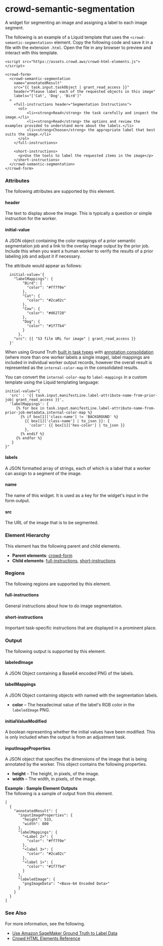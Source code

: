 # crowd\-semantic\-segmentation<a name="sms-ui-template-crowd-semantic-segmentation"></a>

A widget for segmenting an image and assigning a label to each image segment\.

The following is an example of a Liquid template that uses the `<crowd-semantic-segmentation>` element\. Copy the following code and save it in a file with the extension `.html`\. Open the file in any browser to preview and interact with this template\. 

```
<script src="https://assets.crowd.aws/crowd-html-elements.js"></script>

<crowd-form>
  <crowd-semantic-segmentation
    name="annotatedResult"
    src="{{ task.input.taskObject | grant_read_access }}"
    header="Please label each of the requested objects in this image"
    labels="['Cat', 'Dog', 'Bird']"
  >
    <full-instructions header="Segmentation Instructions">
      <ol>
          <li><strong>Read</strong> the task carefully and inspect the image.</li>
          <li><strong>Read</strong> the options and review the examples provided to understand more about the labels.</li>
          <li><strong>Choose</strong> the appropriate label that best suits the image.</li>
      </ol>
    </full-instructions>

    <short-instructions>
      <p>Use the tools to label the requested items in the image</p>
    </short-instructions>
  </crowd-semantic-segmentation>
</crowd-form>
```

### Attributes<a name="semantic-segmentation-attributes"></a>

The following attributes are supported by this element\.

#### header<a name="semantic-segmentation-attributes-header"></a>

The text to display above the image\. This is typically a question or simple instruction for the worker\.

#### initial\-value<a name="semantic-segmentation-attributes-initial-value"></a>

A JSON object containing the color mappings of a prior semantic segmentation job and a link to the overlay image output by the prior job\. Include this when you want a human worker to verify the results of a prior labeling job and adjust it if necessary\.

The attribute would appear as follows:

```
  initial-value='{
    "labelMappings": {
        "Bird": {
          "color": "#ff7f0e"
        },
        "Cat": {
          "color": "#2ca02c"
        },
        "Cow": {
          "color": "#d62728"
        },
        "Dog": {
          "color": "#1f77b4"
        }
      },
    "src": {{ "S3 file URL for image" | grant_read_access }}
  }'
```

When using Ground Truth [built in task types](https://docs.aws.amazon.com/sagemaker/latest/dg/sms-task-types.html) with [annotation consolidation](https://docs.aws.amazon.com/sagemaker/latest/dg/sms-annotation-consolidation.html) \(where more than one worker labels a single image\), label mappings are included in individual worker output records, however the overall result is represented as the `internal-color-map` in the consolidated results\.

You can convert the `internal-color-map` to `label-mappings` in a custom template using the Liquid templating language:

```
initial-value="{
  'src' : '{{ task.input.manifestLine.label-attribute-name-from-prior-job| grant_read_access }}',
  'labelMappings': {
     {% for box in task.input.manifestLine.label-attribute-name-from-prior-job-metadata.internal-color-map %}
       {% if box[1]['class-name'] != 'BACKGROUND' %}
         {{ box[1]['class-name'] | to_json }}: {
           'color': {{ box[1]['hex-color'] | to_json }}
         },
       {% endif %} 
     {% endfor %}
   } 
}"
```

#### labels<a name="semantic-segmentation-attributes-labels"></a>

A JSON formatted array of strings, each of which is a label that a worker can assign to a segment of the image\.

#### name<a name="semantic-segmentation-attributes-name"></a>

The name of this widget\. It is used as a key for the widget's input in the form output\.

#### src<a name="semantic-segmentation-attributes-src"></a>

The URL of the image that is to be segmented\.

### Element Hierarchy<a name="semantic-segmentation-element-hierarchy"></a>

This element has the following parent and child elements\.
+ **Parent elements**: [crowd\-form](sms-ui-template-crowd-form.md)
+ **Child elements**: [full\-instructions](#semantic-segmentation-regions-full-instructions), [short\-instructions](#semantic-segmentation-regions-short-instructions)

### Regions<a name="semantic-segmentation-regions"></a>

The following regions are supported by this element\.

#### full\-instructions<a name="semantic-segmentation-regions-full-instructions"></a>

General instructions about how to do image segmentation\.

#### short\-instructions<a name="semantic-segmentation-regions-short-instructions"></a>

Important task\-specific instructions that are displayed in a prominent place\.

### Output<a name="semantic-segmentation-output"></a>

The following output is supported by this element\.

#### labeledImage<a name="semantic-segmentation-output-labeledImage"></a>

A JSON Object containing a Base64 encoded PNG of the labels\.

#### labelMappings<a name="semantic-segmentation-output-labelMappings"></a>

A JSON Object containing objects with named with the segmentation labels\.
+ **color** – The hexadecimal value of the label's RGB color in the `labeledImage` PNG\.

#### initialValueModified<a name="semantic-segmentation-output-initialValueModified"></a>

A boolean representing whether the initial values have been modified\. This is only included when the output is from an adjustment task\.

#### inputImageProperties<a name="semantic-segmentation-output-inputImageProperties"></a>

A JSON object that specifies the dimensions of the image that is being annotated by the worker\. This object contains the following properties\.
+ **height** – The height, in pixels, of the image\.
+ **width** – The width, in pixels, of the image\.

**Example : Sample Element Outputs**  
The following is a sample of output from this element\.  

```
[
  {
    "annotatedResult": {
      "inputImageProperties": {
        "height": 533,
        "width": 800
      },
      "labelMappings": {
        "<Label 2>": {
          "color": "#ff7f0e"
        },
        "<label 3>": {
          "color": "#2ca02c"
        },
        "<label 1>": {
          "color": "#1f77b4"
        }
      },
      "labeledImage": {
        "pngImageData": "<Base-64 Encoded Data>"
      }
    }
  }
]
```

### See Also<a name="semantic-segmentation-see-also"></a>

For more information, see the following\.
+ [Use Amazon SageMaker Ground Truth to Label Data](sms.md)
+ [Crowd HTML Elements Reference](sms-ui-template-reference.md)